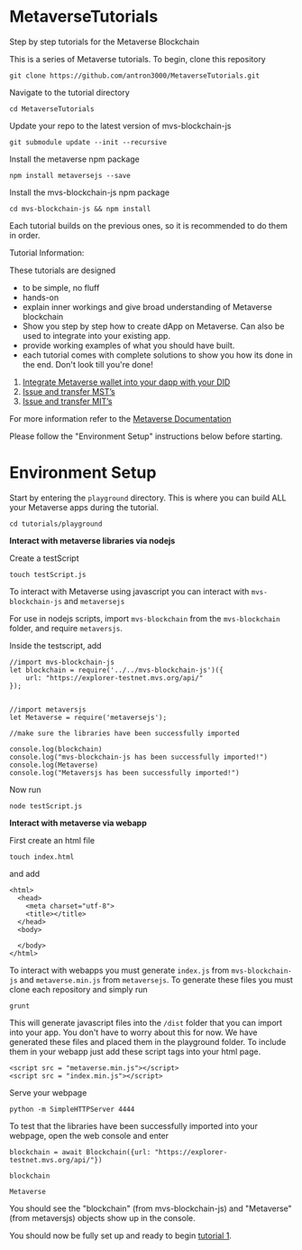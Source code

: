 # MetaverseTutorials
Step by step tutorials for the Metaverse Blockchain

This is a series of Metaverse tutorials. To begin, clone this repository

```
git clone https://github.com/antron3000/MetaverseTutorials.git
```

Navigate to the tutorial directory

```
cd MetaverseTutorials
```

Update your repo to the latest version of mvs-blockchain-js
```
git submodule update --init --recursive
```

Install the metaverse npm package
```
npm install metaversejs --save
```

Install the mvs-blockchain-js npm package
```
cd mvs-blockchain-js && npm install
```


Each tutorial builds on the previous ones, so it is recommended to do them in order.

Tutorial Information:

These tutorials are designed
* to be simple, no fluff
* hands-on
* explain inner workings and give broad understanding of Metaverse blockchain
* Show you step by step how to create dApp on Metaverse. Can also be used to integrate into your existing app.
* provide working examples of what you should have built.
* each tutorial comes with complete solutions to show you how its done in the end. Don't look till you're done!

1. [Integrate Metaverse wallet into your dapp with your DID](tutorials/1-Metaverse-Wallet)
2. [Issue and transfer MST’s](tutorials/2-Avatars-and-MSTs)
3. [Issue and transfer MIT’s](tutorials/3-MITs)

For more information refer to the [Metaverse Documentation](https://docs.mvs.org/docs/)

Please follow the "Environment Setup" instructions below before starting.

# Environment Setup

Start by entering the `playground` directory. This is where you can build ALL your Metaverse apps during the tutorial.
```
cd tutorials/playground
```

**Interact with metaverse libraries via nodejs**

Create a testScript
```
touch testScript.js
```

To interact with Metaverse using javascript you can interact with `mvs-blockchain-js` and `metaversejs`

For use in nodejs scripts, import `mvs-blockchain` from the `mvs-blockchain` folder, and require `metaversjs`.

Inside the testscript, add

```
//import mvs-blockchain-js
let blockchain = require('../../mvs-blockchain-js')({
    url: "https://explorer-testnet.mvs.org/api/"
});


//import metaversjs
let Metaverse = require('metaversejs');

//make sure the libraries have been successfully imported

console.log(blockchain)
console.log("mvs-blockchain-js has been successfully imported!")
console.log(Metaverse)
console.log("Metaversjs has been successfully imported!")
```

Now run

```
node testScript.js
```

**Interact with metaverse via webapp**

First create an html file
```
touch index.html
```

and add

```
<html>
  <head>
    <meta charset="utf-8">
    <title></title>
  </head>
  <body>

  </body>
</html>
```


To interact with webapps you must generate `index.js` from `mvs-blockchain-js` and `metaverse.min.js` from `metaversejs`. To generate these files you must clone each repository and simply run

```
grunt
```

This will generate javascript files into the `/dist` folder that you can import into your app.  You don't have to worry about this for now. We have generated these files and placed them in the playground folder. To include them in your webapp just add these script tags into your html page.

```
<script src = "metaverse.min.js"></script>
<script src = "index.min.js"></script>
```

Serve your webpage
```
python -m SimpleHTTPServer 4444
```

To test that the libraries have been successfully imported into your webpage, open the web console and enter

```
blockchain = await Blockchain({url: "https://explorer-testnet.mvs.org/api/"})

blockchain

Metaverse
```

You should see the "blockchain" (from mvs-blockchain-js) and "Metaverse" (from metaversjs) objects show up in the console.

You should now be fully set up and ready to begin [tutorial 1](tutorials/1-Metaverse-Wallet).
